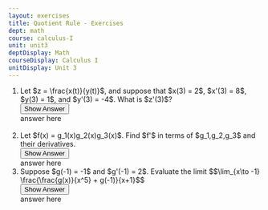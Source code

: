 ```yaml
---
layout: exercises
title: Quotient Rule - Exercises
dept: math
course: calculus-I
unit: unit3
deptDisplay: Math
courseDisplay: Calculus I
unitDisplay: Unit 3
---
```



<ol>
<li> <div class="exercise" > Let $z = \frac{x(t)}{y(t)}$, and suppose that $x(3) = 2$, $x'(3) = 8$, $y(3) = 1$, and $y'(3) = -4$. What is $z'(3)$?

<div class="answerBox">
<button onclick="myFunction('answer1')" class="answerButton">Show Answer</button>
<div  id="answer1" class="answer" >
answer here
</div>
</div>
</div>
</li>

<br>

<li> <div class="exercise"> Let $f(x) = g_1(x)g_2(x)g_3(x)$. Find $f'$ in terms of $g_1,g_2,g_3$ and their derivatives.

<div class="answerBox">
<button onclick="myFunction('answer2')" class="answerButton">Show Answer</button>
<div  id="answer2" class="answer" >
answer here
</div>
</div>
</div>
</li>

<li> <div class="exercise"> Suppose $g(-1) = -1$ and $g'(-1) = 2$. Evaluate the limit 
$$\lim_{x\to -1} \frac{\frac{g(x)}{x^5} + g(-1)}{x+1}$$


<div class="answerBox">
<button onclick="myFunction('answer3')" class="answerButton">Show Answer</button>
<div  id="answer3" class="answer" >
answer here
</div>
</div>
</div>
</li>

</ol>

